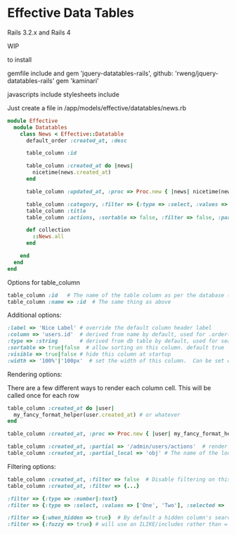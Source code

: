 # Effective Data Tables

Rails 3.2.x and Rails 4

WIP

to install

gemfile include
and
gem 'jquery-datatables-rails', github: 'rweng/jquery-datatables-rails'
gem 'kaminari'

javascripts include
stylesheets include

Just create a file in /app/models/effective/datatables/news.rb

```ruby
module Effective
  module Datatables
    class News < Effective::Datatable
      default_order :created_at, :desc

      table_column :id

      table_column :created_at do |news|
        nicetime(news.created_at)
      end

      table_column :updated_at, :proc => Proc.new { |news| nicetime(news.updated_at) }

      table_column :category, :filter => {:type => :select, :values => ::News::CATEGORIES }
      table_column :title
      table_column :actions, :sortable => false, :filter => false, :partial => '/admin/news/actions'

      def collection
        ::News.all
      end

    end
  end
end
```

Options for table_column

```ruby
table_column :id   # The name of the table column as per the database (or a .select('something' AS 'blah'))
table_column :name => :id  # The same thing as above
```

Additional options:

```ruby
:label => 'Nice Label' # override the default column header label
:column => 'users.id'  # derived from name by default, used for .order() and .where() clauses
:type => :string       # derived from db table by default, used for searching.  Valid options include :string, :text, :datetime, :integer, :year, :boolean
:sortable => true|false  # allow sorting on this column. default true
:visible => true|false # hide this column at startup
:width => '100%'|'100px'  # set the width of this column.  Can be set on one, all or some of the columns.  Should never add up to more than 100%
```

Rendering options:

There are a few different ways to render each column cell.
This will be called once for each row

```ruby
table_column :created_at do |user|
  my_fancy_format_helper(user.created_at) # or whatever
end

table_column :created_at, :proc => Proc.new { |user| my_fancy_format_helper(user.created_at) }

table_column :created_at, :partial => '/admin/users/actions'  # render this partial for each row of the table
table_column :created_at, :partial_local => 'obj' # The name of the local object in the partial.  Defaults to 'user' or 'actions' or 'obj'
```

Filtering options:

```ruby
table_column :created_at, :filter => false  # Disable filtering on this column entirely
table_column :created_at, :filter => {...}

:filter => {:type => :number|:text}
:filter => {:type => :select, :values => ['One', 'Two'], :selected => 'Two'}

:filter => {:when_hidden => true}  # By default a hidden column's search filter will be ignored, unless this is true
:filter => {:fuzzy => true} # will use an ILIKE/includes rather than = (for selects basically)

```
